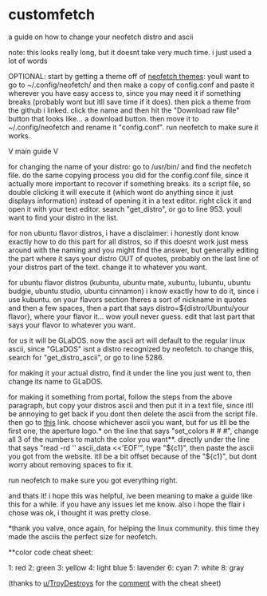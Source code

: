 # customfetch
a guide on how to change your neofetch distro and ascii



note: this looks really long, but it doesnt take very much time. i just used a lot of words

OPTIONAL: start by getting a theme off of [neofetch themes](https://github.com/Chick2D/neofetch-themes): youll want to go to ~/.config/neofetch/ and then make a copy of config.conf and paste it wherever you have easy access to, since you may need it if something breaks (probably wont but itll save time if it does). then pick a theme from the github i linked. click the name and then hit the "Download raw file" button that looks like... a download button. then move it to ~/.config/neofetch and rename it "config.conf". run neofetch to make sure it works.

V main guide V

for changing the name of your distro: go to /usr/bin/ and find the neofetch file. do the same copying process you did for the config.conf file, since it actually more important to recover if something breaks. its a script file, so double clicking it will execute it (which wont do anything since it just displays information) instead of opening it in a text editor. right click it and open it with your text editor. search "get_distro", or go to line 953. youll want to find your distro in the list.

for non ubuntu flavor distros, i have a disclaimer: i honestly dont know exactly how to do this part for all distros, so if this doesnt work just mess around with the naming and you might find the answer, but generally editing the part where it says your distro OUT of quotes, probably on the last line of your distros part of the text. change it to whatever you want.

for ubuntu flavor distros (kubuntu, ubuntu mate, xubuntu, lubuntu, ubuntu budgie, ubuntu studio, ubuntu cinnamon) i know exactly how to do it, since i use kubuntu. on your flavors section theres a sort of nickname in quotes and then a few spaces, then a part that says distro=${distro/Ubuntu/your flavor}, where your flavor it... wow youll never guess. edit that last part that says your flavor to whatever you want.

for us it will be GLaDOS. now the ascii art will default to the regular linux ascii, since "GLaDOS" isnt a distro recognized by neofetch. to change this, search for "get_distro_ascii", or go to line 5286.

for making it your actual distro, find it under the line you just went to, then change its name to GLaDOS.

for making it something from portal, follow the steps from the above paragraph, but copy your distros ascii and then put it in a text file, since itll be annoying to get back if you dont then delete the ascii from the script file. then go to [this](https://blog.kazitor.com/2014/12/portal-ascii/) link. choose whichever ascii you want, but for us itll be the first one, the aperture logo.* on the line that says "set_colors # # #", change all 3 of the numbers to match the color you want**. directly under the line that says "read -rd '' ascii_data <<'EOF'", type "${c1}", then paste the ascii you got from the website. itll be a bit offset because of the "${c1}", but dont worry about removing spaces to fix it.

run neofetch to make sure you got everything right.

and thats it! i hope this was helpful, ive been meaning to make a guide like this for a while. if you have any issues let me know. also i hope the flair i chose was ok, i thought it was pretty close.

*thank you valve, once again, for helping the linux community. this time they made the asciis the perfect size for neofetch.

**color code cheat sheet:

1: red
2: green
3: yellow
4: light blue
5: lavender
6: cyan
7: white
8: gray

(thanks to [u/TroyDestroys](https://www.reddit.com/user/TroyDestroys/) for the [comment](https://www.reddit.com/r/linux4noobs/comments/ofdyv7/comment/h4d80fj/?utm_source=share&utm_medium=web3x&utm_name=web3xcss&utm_term=1&utm_content=share_button) with the cheat sheet)
